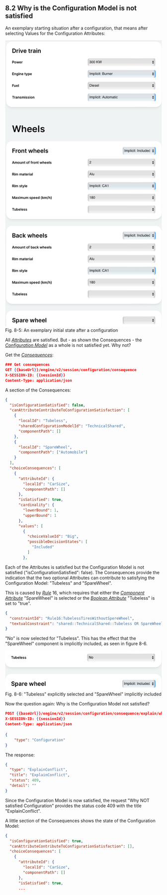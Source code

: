 ## 8.2 Why is the Configuration Model is not satisfied

An exemplary starting situation after a configuration, that means after selecting Values for the Configuration Attributes:

![](SectionOfUnSatisfiedCarModel.png "SectionOfUnSatisfiedCarModel")
Fig. 8-5: An exemplary initial state after a configuration

All [*Attributes*](/glossary/#attribute) are satisfied. But - as shown the Consequences -
the [*Configuration Model*](/glossary/#configuration-model) as a whole is not satisfied yet.
Why not?

Get the [*Consequences*](/glossary/#consequence):

```json
### Get consequences
GET {{baseUrl}}/engine/v2/session/configuration/consequence
X-SESSION-ID: {{sessionId}}
Content-Type: application/json
```

A section of the Consequences:

```json
{
  "isConfigurationSatisfied": false,
  "canAttributeContributeToConfigurationSatisfaction": [
    {
      "localId": "Tubeless",
      "sharedConfigurationModelId": "TechnicalShared",
      "componentPath": []
    },
    {
      "localId": "SpareWheel",
      "componentPath": ["Automobile"]
    }
  ],
  "choiceConsequences": [
    {
      "attributeId": {
        "localId": "CarSize",
        "componentPath": []
      },
      "isSatisfied": true,
      "cardinality": {
        "lowerBound": 1,
        "upperBound": 1
      },
      "values": [
        {
          "choiceValueId": "Big",
          "possibleDecisionStates": [
            "Included"
          ]
        },
```
Each of the Attributes is satisfied but the Configuration Model is not
satisfied ("isConfigurationSatisfied": false).
The Consequences provide the indication that the two  optional Attributes can contribute to
satisfying the Configuration Model: "Tubeless" and "SpareWheel".

This is caused by [*Rule*](/glossary/#rule) 16, which requires that either the
[*Component Attribute*](/glossary/#component-attribute) "SpareWheel"  is selected or the
[*Boolean Attribute*](/glossary/#boolean-attribute) "Tubeless" is set to "true".

```json
{
  "constraintId": "Rule16:TubelessTiresWithoutSpereWheel",
  "textualConstraint": "shared::TechnicalShared::Tubeless OR SpareWheel"
}
```
"No" is now selected for "Tubeless". This has the effect that the "SpareWheel" component
is implicitly included, as seen in figure 8-6.

![](TubelessNoSpareWheelIncluded.png "TubelessNoSpareWheelIncluded")
Fig. 8-6: "Tubeless" explicitly selected and "SpareWheel" implicitly included

Now the question again: Why is the Configuration Model not satisfied?
```json
POST {{baseUrl}}/engine/v2/session/configuration/consequence/explain/why-not-satisfied
X-SESSION-ID: {{sessionId}}
Content-Type: application/json

{
    "type": "Configuration"
}
```
The response:
```json
{
  "type": "ExplainConflict",
  "title": "ExplainConflict",
  "status": 409,
  "detail": ""
}
```
Since the Configuration Model is now satisfied, the request "Why NOT satisfied Configuration"
provides the status code 409 with the title "ExplainConflict".

A little section of the Consequences shows the state of the Configuration Model:
```json
{
  "isConfigurationSatisfied": true,
  "canAttributeContributeToConfigurationSatisfaction": [],
  "choiceConsequences": [
    {
      "attributeId": {
        "localId": "CarSize",
        "componentPath": []
      },
      "isSatisfied": true,
      ...
```
